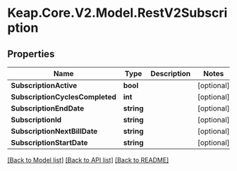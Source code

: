 # Keap.Core.V2.Model.RestV2Subscription

## Properties

Name | Type | Description | Notes
------------ | ------------- | ------------- | -------------
**SubscriptionActive** | **bool** |  | [optional] 
**SubscriptionCyclesCompleted** | **int** |  | [optional] 
**SubscriptionEndDate** | **string** |  | [optional] 
**SubscriptionId** | **string** |  | [optional] 
**SubscriptionNextBillDate** | **string** |  | [optional] 
**SubscriptionStartDate** | **string** |  | [optional] 

[[Back to Model list]](../README.md#documentation-for-models) [[Back to API list]](../README.md#documentation-for-api-endpoints) [[Back to README]](../README.md)

